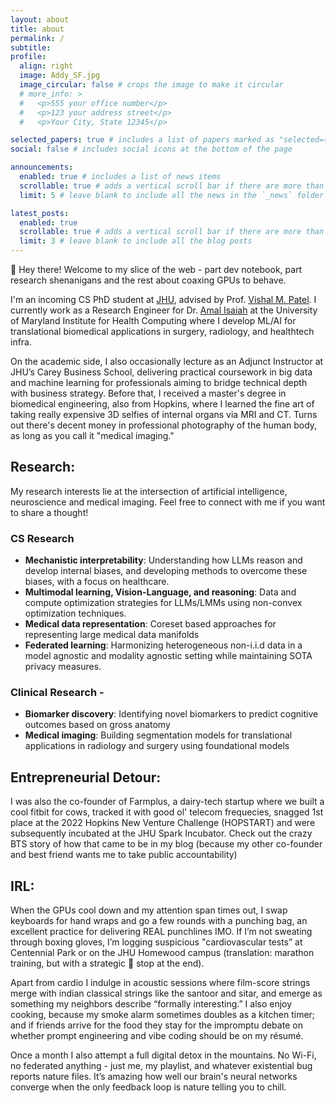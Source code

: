 ```yaml
---
layout: about
title: about
permalink: /
subtitle:
profile:
  align: right
  image: Addy_SF.jpg
  image_circular: false # crops the image to make it circular
  # more_info: >
  #   <p>555 your office number</p>
  #   <p>123 your address street</p>
  #   <p>Your City, State 12345</p>

selected_papers: true # includes a list of papers marked as "selected={true}"
social: false # includes social icons at the bottom of the page

announcements:
  enabled: true # includes a list of news items
  scrollable: true # adds a vertical scroll bar if there are more than 3 news items
  limit: 5 # leave blank to include all the news in the `_news` folder

latest_posts:
  enabled: true
  scrollable: true # adds a vertical scroll bar if there are more than 3 new posts items
  limit: 3 # leave blank to include all the blog posts
---
```


:wave: Hey there! Welcome to my slice of the web - part dev notebook, part research shenanigans and the rest about coaxing GPUs to behave.

I'm an incoming CS PhD student at [JHU](jhu.edu), advised by Prof. [Vishal M. Patel](https://engineering.jhu.edu/faculty/vishal-patel/). I currently work as a Research Engineer for Dr. [Amal Isaiah](https://www.medschool.umaryland.edu/profiles/isaiah-amal/) at the University of Maryland Institute for Health Computing where I develop ML/AI for translational biomedical applications in surgery, radiology, and healthtech infra.

On the academic side, I also occasionally lecture as an Adjunct Instructor at JHU’s Carey Business School, delivering practical coursework in big data and machine learning for professionals aiming to bridge technical depth with business strategy. Before that, I received a master's degree in biomedical engineering, also from Hopkins, where I learned the fine art of taking really expensive 3D selfies of internal organs via MRI and CT. Turns out there's decent money in professional photography of the human body, as long as you call it "medical imaging."

## Research:

My research interests lie at the intersection of artificial intelligence, neuroscience and medical imaging. Feel free to connect with me if you want to share a thought!

### CS Research

- **Mechanistic interpretability**: Understanding how LLMs reason and develop internal biases, and developing methods to overcome these biases, with a focus on healthcare.
- **Multimodal learning, Vision-Language, and reasoning**: Data and compute optimization strategies for LLMs/LMMs using non-convex optimization techniques.
- **Medical data representation**: Coreset based approaches for representing large medical data manifolds
- **Federated learning**: Harmonizing heterogeneous non-i.i.d data in a model agnostic and modality agnostic setting while maintaining SOTA privacy measures.

### Clinical Research -

- **Biomarker discovery**: Identifying novel biomarkers to predict cognitive outcomes based on gross anatomy
- **Medical imaging**: Building segmentation models for translational applications in radiology and surgery using foundational models

## Entrepreneurial Detour:

I was also the co-founder of Farmplus, a dairy-tech startup where we built a cool fitbit for cows, tracked it with good ol' telecom frequecies, snagged 1st place at the 2022 Hopkins New Venture Challenge (HOPSTART) and were subsequently incubated at the JHU Spark Incubator. Check out the crazy BTS story of how that came to be in my blog (because my other co-founder and best friend wants me to take public accountability)

## IRL:

When the GPUs cool down and my attention span times out, I swap keyboards for hand wraps and go a few rounds with a punching bag, an excellent practice for delivering REAL punchlines IMO. If I’m not sweating through boxing gloves, I’m logging suspicious "cardiovascular tests” at Centennial Park or on the JHU Homewood campus (translation: marathon training, but with a strategic 🧋 stop at the end).

Apart from cardio I indulge in acoustic sessions where film-score strings merge with indian classical strings like the santoor and sitar, and emerge as something my neighbors describe “formally interesting.” I also enjoy cooking, because my smoke alarm sometimes doubles as a kitchen timer; and if friends arrive for the food they stay for the impromptu debate on whether prompt engineering and vibe coding should be on my résumé.

Once a month I also attempt a full digital detox in the mountains. No Wi-Fi, no federated anything - just me, my playlist, and whatever existential bug reports nature files. It’s amazing how well our brain's neural networks converge when the only feedback loop is nature telling you to chill.
